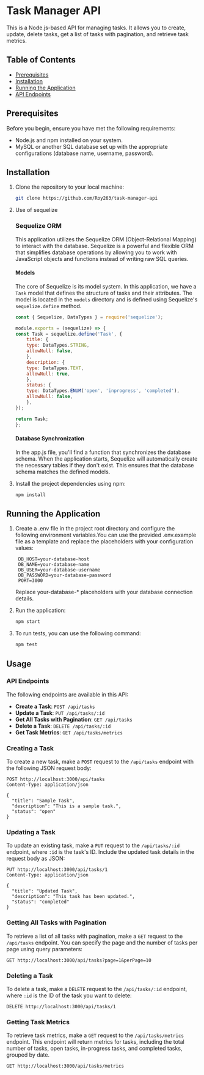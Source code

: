 # Task Manager API

This is a Node.js-based API for managing tasks. It allows you to create, update, delete tasks, get a list of tasks with pagination, and retrieve task metrics.

## Table of Contents
- [Prerequisites](#prerequisites)
- [Installation](#installation)
- [Running the Application](#running-the-application)
- [API Endpoints](#api-endpoints)


## Prerequisites

Before you begin, ensure you have met the following requirements:

- Node.js and npm installed on your system.
- MySQL or another SQL database set up with the appropriate configurations (database name, username, password).

## Installation

1. Clone the repository to your local machine:

   ```bash
   git clone https://github.com/Roy263/task-manager-api
    ```
2. Use of sequelize
    ### Sequelize ORM

    This application utilizes the Sequelize ORM (Object-Relational Mapping) to interact with the database. Sequelize is a powerful and flexible ORM that simplifies database operations by allowing you to work with JavaScript objects and functions instead of writing raw SQL queries.

    #### Models

    The core of Sequelize is its model system. In this application, we have a `Task` model that defines the structure of tasks and their attributes. The model is located in the `models` directory and is defined using Sequelize's `sequelize.define` method.

    ```javascript
    const { Sequelize, DataTypes } = require('sequelize');

    module.exports = (sequelize) => {
    const Task = sequelize.define('Task', {
        title: {
        type: DataTypes.STRING,
        allowNull: false,
        },
        description: {
        type: DataTypes.TEXT,
        allowNull: true,
        },
        status: {
        type: DataTypes.ENUM('open', 'inprogress', 'completed'),
        allowNull: false,
        },
    });

    return Task;
    };
    ```

    #### Database Synchronization
    In the app.js file, you'll find a function that synchronizes the database schema. When the application starts, Sequelize will automatically create the necessary tables if they don't exist. This ensures that the database schema matches the defined models.


3. Install the project dependencies using npm:

   ```bash
   npm install
   ``` 

## Running the Application
1. Create a .env file in the project root directory and configure the following environment variables.You can use the provided .env.example file as a template and replace the placeholders with your configuration values:

   ```dotenv
    DB_HOST=your-database-host
    DB_NAME=your-database-name
    DB_USER=your-database-username
    DB_PASSWORD=your-database-password
    PORT=3000
    ```
    Replace your-database-* placeholders with your database connection details.

2. Run the application:

   ```bash
   npm start
    ```

3. To run tests, you can use the following command:

   ```bash
   npm test
    ```

 

## Usage

### API Endpoints

The following endpoints are available in this API:

- **Create a Task**: `POST /api/tasks`
- **Update a Task**: `PUT /api/tasks/:id`
- **Get All Tasks with Pagination**: `GET /api/tasks`
- **Delete a Task**: `DELETE /api/tasks/:id`
- **Get Task Metrics**: `GET /api/tasks/metrics`

### Creating a Task

To create a new task, make a `POST` request to the `/api/tasks` endpoint with the following JSON request body:

```http
POST http://localhost:3000/api/tasks
Content-Type: application/json

{
  "title": "Sample Task",
  "description": "This is a sample task.",
  "status": "open"
}
```

### Updating a Task

To update an existing task, make a `PUT` request to the `/api/tasks/:id` endpoint, where `:id` is the task's ID. Include the updated task details in the request body as JSON:

```http
PUT http://localhost:3000/api/tasks/1
Content-Type: application/json

{
  "title": "Updated Task",
  "description": "This task has been updated.",
  "status": "completed"
}
```

### Getting All Tasks with Pagination

To retrieve a list of all tasks with pagination, make a `GET` request to the `/api/tasks` endpoint. You can specify the page and the number of tasks per page using query parameters:

```http
GET http://localhost:3000/api/tasks?page=1&perPage=10
```

### Deleting a Task

To delete a task, make a `DELETE` request to the `/api/tasks/:id` endpoint, where `:id` is the ID of the task you want to delete:

```http
DELETE http://localhost:3000/api/tasks/1
```


### Getting Task Metrics

To retrieve task metrics, make a `GET` request to the `/api/tasks/metrics` endpoint. This endpoint will return metrics for tasks, including the total number of tasks, open tasks, in-progress tasks, and completed tasks, grouped by date.

```http
GET http://localhost:3000/api/tasks/metrics
```



